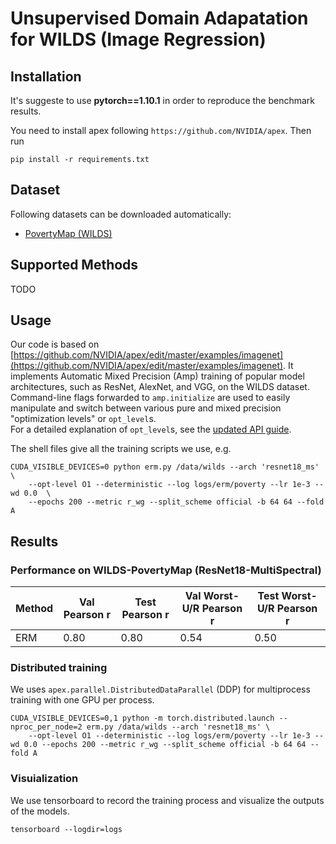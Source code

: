 # Unsupervised Domain Adapatation for WILDS (Image Regression)

## Installation
It's suggeste to use **pytorch==1.10.1** in order to reproduce the benchmark results.

You need to install apex following `https://github.com/NVIDIA/apex`.
Then run
```
pip install -r requirements.txt
```

## Dataset

Following datasets can be downloaded automatically:
- [PovertyMap (WILDS)](https://wilds.stanford.edu/datasets/)

## Supported Methods

TODO

## Usage
Our code is based on [https://github.com/NVIDIA/apex/edit/master/examples/imagenet](https://github.com/NVIDIA/apex/edit/master/examples/imagenet).
It implements Automatic Mixed Precision (Amp) training of popular model architectures, such as ResNet, AlexNet, and VGG, on the WILDS dataset.  
Command-line flags forwarded to `amp.initialize` are used to easily manipulate and switch between various pure and mixed precision "optimization levels" or `opt_level`s.  
For a detailed explanation of `opt_level`s, see the [updated API guide](https://nvidia.github.io/apex/amp.html).

The shell files give all the training scripts we use, e.g.
```
CUDA_VISIBLE_DEVICES=0 python erm.py /data/wilds --arch 'resnet18_ms' \
    --opt-level O1 --deterministic --log logs/erm/poverty --lr 1e-3 --wd 0.0  \
    --epochs 200 --metric r_wg --split_scheme official -b 64 64 --fold A
```

## Results

### Performance on WILDS-PovertyMap (ResNet18-MultiSpectral)
| Method | Val Pearson r | Test Pearson r | Val Worst-U/R Pearson r | Test Worst-U/R Pearson r |
| --- | --- | --- | --- | --- |
| ERM | 0.80 | 0.80 | 0.54 | 0.50 |

### Distributed training

We uses `apex.parallel.DistributedDataParallel` (DDP) for multiprocess training with one GPU per process.
```
CUDA_VISIBLE_DEVICES=0,1 python -m torch.distributed.launch --nproc_per_node=2 erm.py /data/wilds --arch 'resnet18_ms' \
    --opt-level O1 --deterministic --log logs/erm/poverty --lr 1e-3 --wd 0.0 --epochs 200 --metric r_wg --split_scheme official -b 64 64 --fold A
```

### Visuialization
We use tensorboard to record the training process and visualize the outputs of the models. 

```
tensorboard --logdir=logs
```